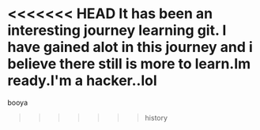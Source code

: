 <<<<<<< HEAD
It has been an interesting journey learning git. I have gained alot in this journey
and i believe there still is more to learn.Im ready.I'm a hacker..lol
=======
booya
>>>>>>> history
